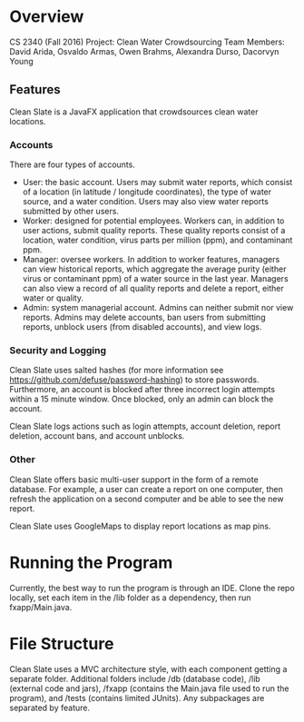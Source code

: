 # Overview
CS 2340 (Fall 2016) Project: Clean Water Crowdsourcing
Team Members: David Arida, Osvaldo Armas, Owen Brahms, Alexandra Durso, Dacorvyn Young

## Features
Clean Slate is a JavaFX application that crowdsources clean water locations.

### Accounts
There are four types of accounts.
- User: the basic account. Users may submit water reports, which consist of a location (in latitude / longitude coordinates), the type of
water source, and a water condition. Users may also view water reports submitted by other users.
- Worker: designed for potential employees. Workers can, in addition to user actions, submit quality reports. These quality reports consist of a location, water condition, virus parts per million (ppm), and contaminant ppm.
- Manager: oversee workers. In addition to worker features, managers can view historical reports, which aggregate the average purity (either virus or contaminant ppm) of a water source in the last year. Managers can also view a record of all quality reports and delete a report, either water or quality.
- Admin: system managerial account. Admins can neither submit nor view reports. Admins may delete accounts, ban users from submitting reports, unblock users (from disabled accounts), and view logs.

### Security and Logging
Clean Slate uses salted hashes (for more information see https://github.com/defuse/password-hashing) to store passwords. Furthermore, an account is blocked after three incorrect login attempts within a 15 minute window. Once blocked, only an admin can block the account.

Clean Slate logs actions such as login attempts, account deletion, report deletion, account bans, and account unblocks.

### Other
Clean Slate offers basic multi-user support in the form of a remote database. For example, a user can create a report on one computer, then refresh the application on a second computer and be able to see the new report.

Clean Slate uses GoogleMaps to display report locations as map pins.

# Running the Program
Currently, the best way to run the program is through an IDE. Clone the repo locally, set each item in the /lib folder as a dependency, then run fxapp/Main.java.

# File Structure
Clean Slate uses a MVC architecture style, with each component getting a separate folder. Additional folders include /db (database code), /lib (external code and jars), /fxapp (contains the Main.java file used to run the program), and /tests (contains limited JUnits). Any subpackages are separated by feature.
